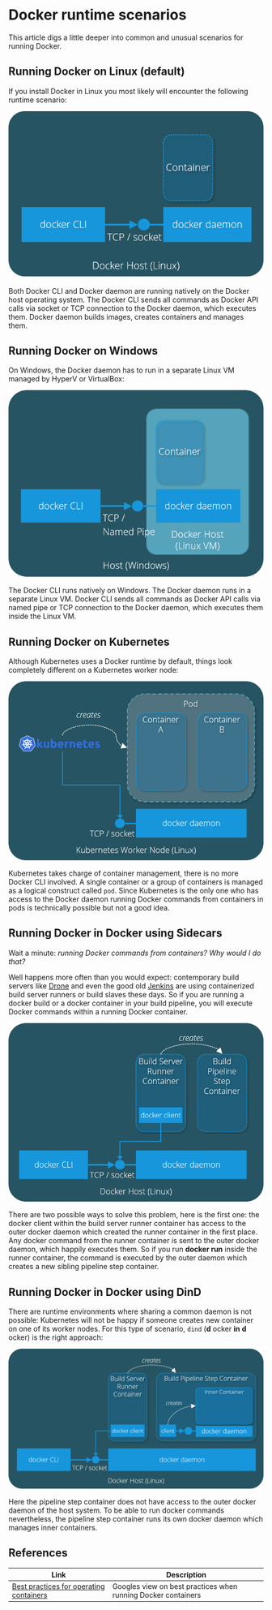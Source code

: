 # Docker runtime scenarios

This article digs a little deeper into common and unusual scenarios for running Docker.

## Running Docker on Linux (default)

If you install Docker in Linux you most likely will encounter the following runtime scenario:

![](img/docker_on_linux.png)

Both Docker CLI and Docker daemon are running natively on the Docker host operating system. The Docker CLI sends all commands
as Docker API calls via socket or TCP connection to the Docker daemon, which executes them. Docker daemon builds images, creates containers
and manages them.

## Running Docker on Windows

On Windows, the Docker daemon has to run in a separate Linux VM managed by HyperV or VirtualBox:

![](img/docker_on_windows.png)

The Docker CLI runs natively on Windows. The Docker daemon runs in a separate Linux VM. Docker CLI sends all commands
as Docker API calls via named pipe or TCP connection to the Docker daemon, which executes them inside the Linux VM.

## Running Docker on Kubernetes

Although Kubernetes uses a Docker runtime by default, things look completely different on a Kubernetes worker node:
 
![](img/docker_on_kubernetes.png)

Kubernetes takes charge of container management, there is no more Docker CLI involved. A single container or a group of 
containers is managed as a logical construct called `pod`. Since Kubernetes is the only one who has access to the Docker
daemon running Docker commands from containers in pods is technically possible but not a good idea. 
 
## Running Docker in Docker using Sidecars

Wait a minute: *running Docker commands from containers? Why would I do that?* 

Well happens more often than you would expect:
contemporary build servers like [Drone](https://drone.io/) and even the good old [Jenkins](https://www.jenkins.io/) are 
using containerized build server runners or build slaves these days. So if you are running a docker build or a docker container 
in your build pipeline, you will execute Docker commands within a running Docker container.

![](img/docker_in_docker_as_sidecar.png)

There are two possible ways to solve this problem, here is the first one: the docker client within the build server 
runner container has access to the outer docker daemon which created the runner container in the first place. Any docker command
from the runner container is sent to the outer docker daemon, which happily executes them. So if you run __docker run__ inside
the runner container, the command is executed by the outer daemon which creates a new sibling pipeline step container.

## Running Docker in Docker using DinD

There are runtime environments where sharing a common daemon is not possible: Kubernetes will not be happy if someone 
creates new container on one of its worker nodes. For this type of scenario, `dind` (__d__ ocker __in__ __d__ ocker) is the right approach:

![](img/docker_in_docker_dind.png)

Here the pipeline step container does not have access to the outer docker daemon of the host system. To be 
able to run docker commands nevertheless, the pipeline step container runs its own docker daemon which manages
inner containers.

## References

| Link | Description |
| --- | --- |
[Best practices for operating containers](https://cloud.google.com/solutions/best-practices-for-operating-containers) | Googles view on best practices when running Docker containers